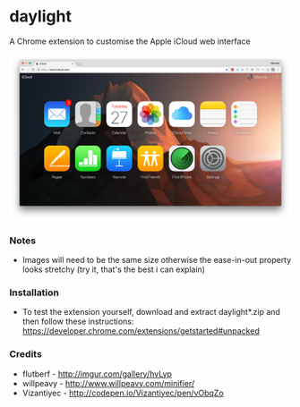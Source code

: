 # daylight
A Chrome extension to customise the Apple iCloud web interface

![alt text](screenshot.png "daylight")

### Notes
- Images will need to be the same size otherwise the ease-in-out property looks stretchy (try it, that's the best i can explain)

### Installation
- To test the extension yourself, download and extract daylight*.zip and then follow these instructions: https://developer.chrome.com/extensions/getstarted#unpacked

### Credits
- flutberf - http://imgur.com/gallery/hvLyp
- willpeavy - http://www.willpeavy.com/minifier/
- Vizantiyec - http://codepen.io/Vizantiyec/pen/vObqZo
